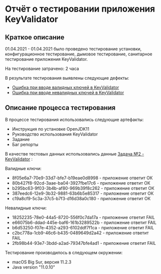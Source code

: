 # Отчёт о тестировании приложения KeyValidator

## Краткое описание

01.04.2021 - 01.04.2021 было проведено тестирование установки, конфигурационное тестирование, дымовое тестирование, санитарное тестирование приложения KeyValidator.

На тестирование затрачено: 2 часа

В результате тестирования выявлены следующие дефекты:
* [Ошибка при вводе валидных ключей в KeyValidator](https://github.com/maximfilippov9/Java-1.2/issues/1)
* [Ошибка при вводе невалидных ключей в KeyValidator](https://github.com/maximfilippov9/Java-1.2/issues/2)

## Описание процесса тестирования

В процессе тестирования использовались следующие артефакты:
* Инструкция по установке OpenJDK11
* Руководство использования KeyValidator
* Задание
* Баг репорты

В качестве тестовых данных использовались данные [Задача №2 - KeyValidator](https://github.com/netology-code/javaqa-homeworks/blob/master/intro/user-manual.md) :

Валидные ключи:
* 8f05e6a7-70e9-33d7-bfe7-b19eae0d8998 - приложение ответит ОК
* 80b427f8-92cd-3aae-ba04-3927fbe17c6  - приложение ответит ОК
* b295bc63-9f03-3b4b-af80-969b39f8c262 - приложение ответит ОК
* 387eedc6-12e9-3b32-9881-63b6b5e85317 - приложение ответит ОК
* c19a8cf9-5c3a-37c5-b7f3-d16d38a0c180 - приложение ответит ОК

Невалидные ключи:
* 18252235-78e0-44a5-8720-556f0c7da17a - приложение ответит FAIL
* e66075b6-ddad-445e-baf6-161b3289522b - приложение ответит FAIL
* b6d53250-f07e-4352-a293-6102ddf7f1ca - приложение ответит FAIL
* c2bc778a-1cb9-46c6-b435-0489649d2a42 - приложение ответит FAIL
* 2fb98b44-93e7-3bdd-a2ad-79347bfe4ad1 - приложение ответит FAIL

Тестирование производилось в следующем окружении:
* macOS Big Sur, версия 11.2.3
* Java version "11.0.10"